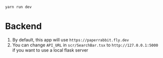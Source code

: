`yarn run dev`

# Backend
1. By default, this app will use `https://paperrabbit.fly.dev`
2. You can change `API_URL` in `scr/SearchBar.tsx` to `http://127.0.0.1:5000` if you want to use a local flask server